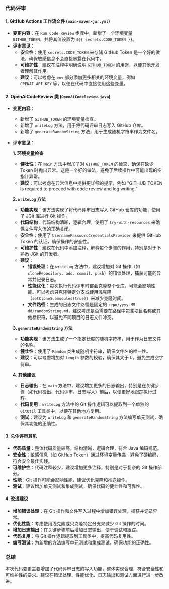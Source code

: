 ### 代码评审

#### 1. **GitHub Actions 工作流文件 (`main-maven-jar.yml`)**
   - **变更内容**：在 `Run Code Review` 步骤中，新增了一个环境变量 `GITHUB_TOKEN`，并将其值设置为 `${{ secrets.CODE_TOKEN }}`。
   - **评审意见**：
     - **安全性**：使用 `secrets.CODE_TOKEN` 来存储 GitHub Token 是一个好的做法，确保敏感信息不会直接暴露在代码中。
     - **可维护性**：建议在注释中明确说明 `GITHUB_TOKEN` 的用途，以便其他开发者理解其作用。
     - **建议**：可以考虑在 `env` 部分添加更多相关的环境变量，例如 `OPENAI_API_KEY` 等，以便在代码中直接使用这些变量。

#### 2. **OpenAiCodeReview 类 (`OpenAiCodeReview.java`)**
   - **变更内容**：
     - 新增了 `GITHUB_TOKEN` 的环境变量检查。
     - 新增了 `writeLog` 方法，用于将代码评审日志写入 GitHub 仓库。
     - 新增了 `generateRandomString` 方法，用于生成随机字符串作为文件名。

   - **评审意见**：

     **1. 环境变量检查**
     - **健壮性**：在 `main` 方法中增加了对 `GITHUB_TOKEN` 的检查，确保在缺少 Token 时抛出异常。这是一个好的做法，避免了后续操作中可能出现的空指针异常。
     - **建议**：可以考虑在异常信息中提供更详细的提示，例如 "GITHUB_TOKEN is required to proceed with code review and log writing."

     **2. `writeLog` 方法**
     - **功能实现**：该方法实现了将代码评审日志写入 GitHub 仓库的功能，使用了 JGit 库进行 Git 操作。
     - **代码结构**：代码结构清晰，逻辑合理，使用了 `try-with-resources` 来确保文件写入流的正确关闭。
     - **安全性**：使用了 `UsernamePasswordCredentialsProvider` 来提供 GitHub Token 的认证，确保操作的安全性。
     - **可维护性**：建议在代码中添加注释，解释每个步骤的作用，特别是对于不熟悉 JGit 的开发者。
     - **建议**：
       - **错误处理**：在 `writeLog` 方法中，建议增加对 Git 操作（如 `cloneRepository`、`add`、`commit`、`push`）的错误处理，捕获可能的异常并记录日志。
       - **性能优化**：每次执行代码评审时都会克隆整个仓库，可能会影响性能。可以考虑只克隆特定分支或使用浅克隆（`setCloneSubmodules(true)`）来减少克隆时间。
       - **文件路径**：生成的日志文件路径是固定的 `repo/yyyy-MM-dd/randomString.md`，建议考虑是否需要在路径中包含项目名称或其他标识符，以避免不同项目的日志文件冲突。

     **3. `generateRandomString` 方法**
     - **功能实现**：该方法生成了一个指定长度的随机字符串，用于作为日志文件的名称。
     - **健壮性**：使用了 `Random` 类生成随机字符串，确保文件名的唯一性。
     - **建议**：可以考虑增加对 `length` 参数的校验，确保其大于 0，避免生成空字符串。

     **4. 其他建议**
     - **日志输出**：在 `main` 方法中，建议增加更多的日志输出，特别是在关键步骤（如代码检出、代码评审、日志写入）前后，以便更好地跟踪执行过程。
     - **代码复用**：`writeLog` 方法中的 Git 操作逻辑可以提取到一个单独的 `GitUtil` 工具类中，以便在其他地方复用。
     - **测试**：建议为 `writeLog` 和 `generateRandomString` 方法编写单元测试，确保其功能的正确性。

#### 3. **总体评审意见**
   - **代码质量**：整体代码质量较高，结构清晰，逻辑合理，符合 Java 编码规范。
   - **安全性**：敏感信息（如 GitHub Token）通过环境变量传递，避免了硬编码，符合安全最佳实践。
   - **可维护性**：代码注释较少，建议增加更多注释，特别是对于复杂的 Git 操作部分。
   - **性能**：Git 操作可能会影响性能，建议优化克隆和推送操作。
   - **测试**：建议增加单元测试和集成测试，确保代码的健壮性和可靠性。

#### 4. **改进建议**
   - **增加错误处理**：在 Git 操作和文件写入过程中增加错误处理，捕获并记录异常。
   - **优化性能**：考虑使用浅克隆或只克隆特定分支来减少 Git 操作的时间。
   - **增加日志输出**：在关键步骤前后增加日志输出，便于调试和跟踪。
   - **代码复用**：将 Git 操作逻辑提取到工具类中，提高代码复用性。
   - **编写测试**：为新增的方法编写单元测试和集成测试，确保功能的正确性。

### 总结
本次代码变更主要增加了代码评审日志的写入功能，整体实现合理，符合安全性和可维护性的要求。建议在错误处理、性能优化、日志输出和测试方面进行进一步改进。